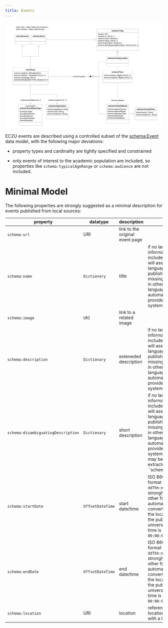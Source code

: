 ```yaml
---
title: Events
---
```


![event data model](index.svg)

EC2U events are described using a controlled subset of the [schema:Event](https://schema.org/Event) data model, with the
following major deviations:

* property types and cardinality are tightly specified and constrained

* only events of interest to the academic population are included, so properties like `schema:typicalAgeRange` or
  `schema:audience` are not included.

# Minimal Model

The following properties are strongly suggested as a minimal description for events published from local sources:

| property                           | datatype         | description                     | notes                                                        |
| ---------------------------------- | ---------------- | ------------------------------- | ------------------------------------------------------------ |
| `schema:url`                       | URI              | link to the original event page |                                                              |
| `schema:name`                      | `Dictionary`     | title                           | if no language information is included, the system will assume the local language of the publishing university; missing translations in other alliance languages may be automatically provided by the system |
| `schema:image`                     | `URI`            | link to a related image         |                                                              |
| `schema:description`               | `Dictionary`     | exteneded  description          | if no language information is included, the system will assume the local language of the publishing university; missing translations in other alliance languages may be automatically provided by the system |
| `schema:disambiguatingDescription` | `Dictionary`     | short description               | if no language information is included, the system will assume the local language of the publishing university; missing translations in other alliance languages may be automatically provided by the system; if missing, may be utomatically extracted from` `s ``schema:description` |
| `schema:startDate`                 | `OffsetDateTime` | start date/time                 | ISO 8601 offset format (`yyyy-MM-ddThh:mm:ss+hh:mm`) strongly suggested; other formats will be automatically converted assuming the local time zone of  the publishing university; missing time is normalized to `00:00:00` |
| `schema:endDate`                   | `OffsetDateTime` | end date/time                   | ISO 8601 offset format (`yyyy-MM-ddThh:mm:ss+hh:mm`) strongly suggested; other formats will be automatically converted assuming the local time zone of  the publishing university; missing time is normalized to `00:00:00` |
| `schema:location`                  | URI              | location                        | reference to a location described with a least a name        |
